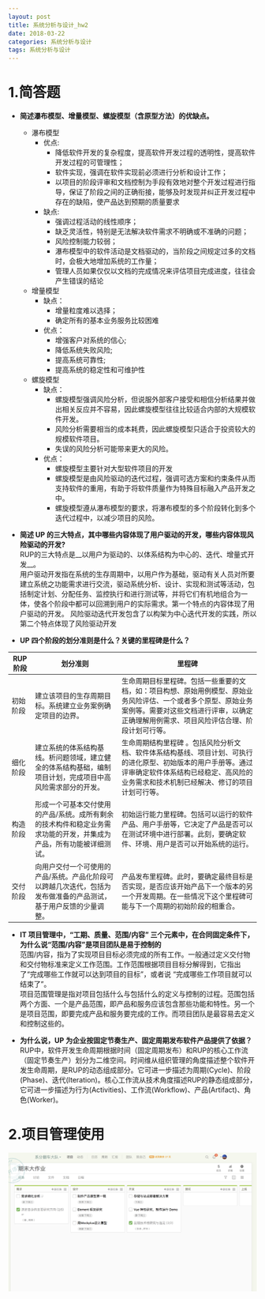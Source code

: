 ```yaml
---
layout: post
title: 系统分析与设计_hw2
date: 2018-03-22
categories: 系统分析与设计
tags: 系统分析与设计
---
```



# 1.简答题
* __简述瀑布模型、增量模型、螺旋模型（含原型方法）的优缺点。__
  * 瀑布模型
     * 优点: 
         * 降低软件开发的复杂程度，提高软件开发过程的透明性，提高软件开发过程的可管理性；
         * 软件实现，强调在软件实现前必须进行分析和设计工作；
         * 以项目的阶段评审和文档控制为手段有效地对整个开发过程进行指导，保证了阶段之间的正确衔接，能够及时发现并纠正开发过程中存在的缺陷，使产品达到预期的质量要求</br>
     * 缺点:
         * 强调过程活动的线性顺序；
         * 缺乏灵活性，特别是无法解决软件需求不明确或不准确的问题；
         * 风险控制能力较弱；
         * 瀑布模型中的软件活动是文档驱动的，当阶段之间规定过多的文档时，会极大地增加系统的工作量；
         * 管理人员如果仅仅以文档的完成情况来评估项目完成进度，往往会产生错误的结论            
  * 增量模型
      * 缺点：
         * 增量粒度难以选择；
         * 确定所有的基本业务服务比较困难
      * 优点：
         * 增强客户对系统的信心;
         * 降低系统失败风险;
         * 提高系统可靠性;
         * 提高系统的稳定性和可维护性
  * 螺旋模型
      * 缺点：
          * 螺旋模型强调风险分析，但说服外部客户接受和相信分析结果并做出相关反应并不容易，因此螺旋模型往往比较适合内部的大规模软件开发。
          * 风险分析需要相当的成本耗费，因此螺旋模型只适合于投资较大的规模软件项目。
          * 失误的风险分析可能带来更大的风险。
      * 优点：
          * 螺旋模型主要针对大型软件项目的开发
          * 螺旋模型是由风险驱动的迭代过程，强调可选方案和约束条件从而支持软件的重用，有助于将软件质量作为特殊目标融入产品开发之中。
          * 螺旋模型遵从瀑布模型的要求，将瀑布模型的多个阶段转化到多个迭代过程中，以减少项目的风险。
 
* __简述 UP 的三大特点，其中哪些内容体现了用户驱动的开发，哪些内容体现风险驱动的开发?__    
  RUP的三大特点是__以用户为驱动的、以体系结构为中心的、迭代、增量式开发__。   
  用户驱动开发指在系统的生存周期中，以用户作为基础，驱动有关人员对所要建立系统之功能需求进行交流，驱动系统分析、设计、实现和测试等活动，包括制定计划、分配任务、监控执行和进行测试等，并将它们有机地组合为一体，使各个阶段中都可以回溯到用户的实际需求。第一个特点的内容体现了用户驱动的开发。
  风险驱动迭代开发包含了以构架为中心迭代开发的实践，所以第二个特点体现了风险驱动开发
* __UP 四个阶段的划分准则是什么？关键的里程碑是什么？__</br>

 |RUP阶段|	划分准则|里程碑|
 |--------|------|--------|
 |初始阶段	|建立该项目的生存周期目标。系统建立业务案例确定项目的边界。|生命周期目标里程碑。包括一些重要的文档，如：项目构想、原始用例模型、原始业务风险评估、一个或者多个原型、原始业务案例等。需要对这些文档进行评审，以确定正确理解用例需求、项目风险评估合理、阶段计划可行等。|
|细化阶段|建立系统的体系结构基线。析问题领域，建立健全的体系结构基础，编制项目计划，完成项目中高风险需求部分的开发。|生命周期结构里程碑 。包括风险分析文档、软件体系结构基线、项目计划、可执行的进化原型、初始版本的用户手册等。通过评审确定软件体系结构已经稳定、高风险的业务需求和技术机制已经解决、修订的项目计划可行等。|
|构造阶段|形成一个可基本交付使用的产品/系统。成所有剩余的技术构件和稳定业务需求功能的开发，并集成为产品，所有功能被详细测试。|初始运行能力里程碑。包括可以运行的软件产品、用户手册等，它决定了产品是否可以在测试环境中进行部署。此刻，要确定软件、环境、用户是否可以开始系统的运行。|
|交付阶段|向用户交付一个可使用的产品/系统。产品化阶段可以跨越几次迭代，包括为发布做准备的产品测试，基于用户反馈的少量调整。|产品发布里程碑。此时，要确定最终目标是否实现，是否应该开始产品下一个版本的另一个开发周期。在一些情况下这个里程碑可能与下一个周期的初始阶段的相重合。|

* __IT 项目管理中，“工期、质量、范围/内容” 三个元素中，在合同固定条件下，为什么说“范围/内容”是项目团队是易于控制的__      
  范围/内容，指为了实现项目目标必须完成的所有工作。一般通过定义交付物和交付物标准来定义工作范围。工作范围根据项目目标分解得到，它指出了“完成哪些工作就可以达到项目的目标”，或者说 “完成哪些工作项目就可以结束了”。      
  项目范围管理是指对项目包括什么与包括什么的定义与控制的过程。范围包括两个方面、一个是产品范围，即产品和服务应该包含那些功能和特性。另一个是项目范围，即要完成产品和服务要完成的工作。而项目团队是最容易去定义和控制这些的。

* __为什么说，UP 为企业按固定节奏生产、固定周期发布软件产品提供了依据？__     
  RUP中，软件开发生命周期根据时间（固定周期发布）和RUP的核心工作流（固定节奏生产）划分为二维空间。时间维从组织管理的角度描述整个软件开发生命周期，是RUP的动态组成部分。它可进一步描述为周期(Cycle)、阶段(Phase)、迭代(Iteration)。核心工作流从技术角度描述RUP的静态组成部分，它可进一步描述为行为(Activities)、工作流(Workflow)、产品(Artifact)、角色(Worker)。

# 2.项目管理使用
![tower](./img/post_sad_hw2.jpg) 